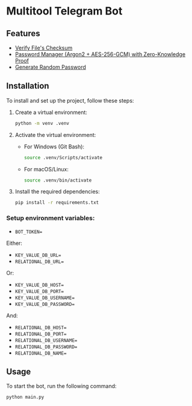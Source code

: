 # Multitool Telegram Bot

## Features

- [Verify File's Checksum](src/helpers/hash_menu_helper/hash_menu_fsm.py)
- [Password Manager (Argon2 + AES-256-GCM) with Zero-Knowledge Proof](src/helpers/pwd_mgr_helper/pwd_mgr_crypto.py)
- [Generate Random Password](src/helpers/gen_rand_pwd_helper/gen_rand_pwd_cb.py)

## Installation

To install and set up the project, follow these steps:
   
1. Create a virtual environment:
   ```sh
   python -m venv .venv
   ```
   
2. Activate the virtual environment:
   - For Windows (Git Bash):
        ```sh
        source .venv/Scripts/activate
        ```
   - For macOS/Linux:
        ```sh
        source .venv/bin/activate
        ```

3. Install the required dependencies:
    ```sh
    pip install -r requirements.txt
    ```

### Setup environment variables:

- ``BOT_TOKEN=``

Either:

- `KEY_VALUE_DB_URL=`
- `RELATIONAL_DB_URL=`

Or:
- `KEY_VALUE_DB_HOST=`
- `KEY_VALUE_DB_PORT=`
- `KEY_VALUE_DB_USERNAME=`
- `KEY_VALUE_DB_PASSWORD=`

And:
- `RELATIONAL_DB_HOST=`
- `RELATIONAL_DB_PORT=`
- `RELATIONAL_DB_USERNAME=`
- `RELATIONAL_DB_PASSWORD=`
- `RELATIONAL_DB_NAME=`   

## Usage

To start the bot, run the following command:
```sh
python main.py
```
